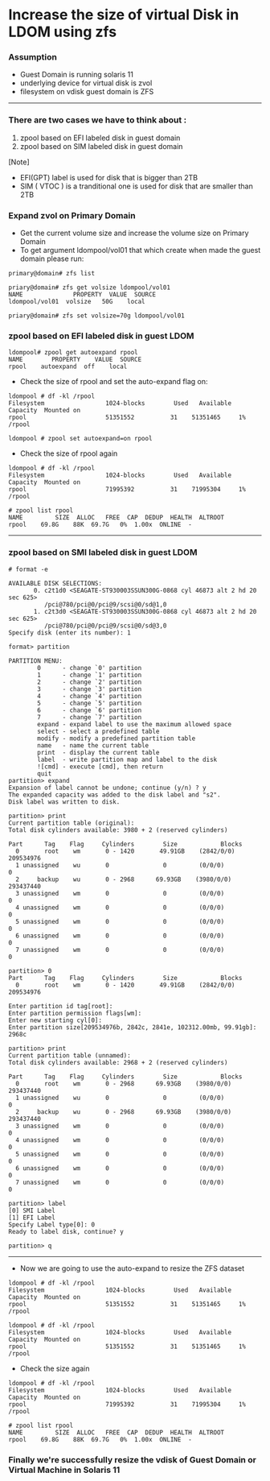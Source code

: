 # Increase the size of virtual Disk in LDOM using zfs

### Assumption

- Guest Domain is running solaris 11
- underlying device for virtual disk is zvol
- filesystem on vdisk guest domain is ZFS

---

### There are two cases we have to think about :

1. zpool based on EFI labeled disk in guest domain
1. zpool based on SIM labeled disk in guest domain

[Note]

- EFI(GPT) label is used for disk that is bigger than 2TB
- SIM ( VTOC ) is a tranditional one is used for disk that are smaller than 2TB

### Expand zvol on Primary Domain

- Get the current volume size and increase the volume size on Primary Domain
- To get argument ldompool/vol01 that which create when made the guest domain please run:

```
primary@domain# zfs list
```

```
priary@domain# zfs get volsize ldompool/vol01
NAME              PROPERTY  VALUE  SOURCE
ldompool/vol01  volsize   50G    local
```

```
priary@domain# zfs set volsize=70g ldompool/vol01

```

### zpool based on EFI labeled disk in guest LDOM

```
ldompool# zpool get autoexpand rpool
NAME        PROPERTY    VALUE  SOURCE
rpool    autoexpand  off    local
```

- Check the size of rpool and set the auto-expand flag on:

```
ldompool # df -kl /rpool
Filesystem                 1024-blocks        Used   Available Capacity  Mounted on
rpool                      51351552          31    51351465     1%    /rpool

```

```
ldompool # zpool set autoexpand=on rpool
```

- Check the size of rpool again

```
ldompool # df -kl /rpool
Filesystem                 1024-blocks        Used   Available Capacity  Mounted on
rpool                      71995392          31    71995304     1%    /rpool

# zpool list rpool
NAME         SIZE  ALLOC   FREE  CAP  DEDUP  HEALTH  ALTROOT
rpool    69.8G    88K  69.7G   0%  1.00x  ONLINE  -

```

---

### zpool based on SMI labeled disk in guest LDOM

```
# format -e

AVAILABLE DISK SELECTIONS:
       0. c2t1d0 <SEAGATE-ST930003SSUN300G-0868 cyl 46873 alt 2 hd 20 sec 625>
          /pci@780/pci@0/pci@9/scsi@0/sd@1,0
       1. c2t3d0 <SEAGATE-ST930003SSUN300G-0868 cyl 46873 alt 2 hd 20 sec 625>
          /pci@780/pci@0/pci@9/scsi@0/sd@3,0
Specify disk (enter its number): 1

format> partition

PARTITION MENU:
        0      - change `0' partition
        1      - change `1' partition
        2      - change `2' partition
        3      - change `3' partition
        4      - change `4' partition
        5      - change `5' partition
        6      - change `6' partition
        7      - change `7' partition
        expand - expand label to use the maximum allowed space
        select - select a predefined table
        modify - modify a predefined partition table
        name   - name the current table
        print  - display the current table
        label  - write partition map and label to the disk
        ![cmd] - execute [cmd], then return
        quit
partition> expand
Expansion of label cannot be undone; continue (y/n) ? y
The expanded capacity was added to the disk label and "s2".
Disk label was written to disk.

partition> print
Current partition table (original):
Total disk cylinders available: 3980 + 2 (reserved cylinders)

Part      Tag    Flag     Cylinders        Size            Blocks
  0       root    wm       0 - 1420       49.91GB    (2842/0/0) 209534976
  1 unassigned    wu       0               0         (0/0/0)            0
  2     backup    wu       0 - 2968      69.93GB    (3980/0/0) 293437440
  3 unassigned    wm       0               0         (0/0/0)            0
  4 unassigned    wm       0               0         (0/0/0)            0
  5 unassigned    wm       0               0         (0/0/0)            0
  6 unassigned    wm       0               0         (0/0/0)            0
  7 unassigned    wm       0               0         (0/0/0)            0

partition> 0
Part      Tag    Flag     Cylinders        Size            Blocks
  0       root    wm       0 - 1420       49.91GB    (2842/0/0) 209534976

Enter partition id tag[root]:
Enter partition permission flags[wm]:
Enter new starting cyl[0]:
Enter partition size[209534976b, 2842c, 2841e, 102312.00mb, 99.91gb]: 2968c

partition> print
Current partition table (unnamed):
Total disk cylinders available: 2968 + 2 (reserved cylinders)

Part      Tag    Flag     Cylinders        Size            Blocks
  0       root    wm       0 - 2968      69.93GB    (3980/0/0) 293437440
  1 unassigned    wu       0               0         (0/0/0)            0
  2     backup    wu       0 - 2968      69.93GB    (3980/0/0) 293437440
  3 unassigned    wm       0               0         (0/0/0)            0
  4 unassigned    wm       0               0         (0/0/0)            0
  5 unassigned    wm       0               0         (0/0/0)            0
  6 unassigned    wm       0               0         (0/0/0)            0
  7 unassigned    wm       0               0         (0/0/0)            0

partition> label
[0] SMI Label
[1] EFI Label
Specify Label type[0]: 0
Ready to label disk, continue? y

partition> q

```

---

- Now we are going to use the auto-expand to resize the ZFS dataset

```
ldompool # df -kl /rpool
Filesystem                 1024-blocks        Used   Available Capacity  Mounted on
rpool                      51351552          31    51351465     1%    /rpool
```

```
ldompool # df -kl /rpool
Filesystem                 1024-blocks        Used   Available Capacity  Mounted on
rpool                      51351552          31    51351465     1%    /rpool

```

- Check the size again

```
ldompool # df -kl /rpool
Filesystem                 1024-blocks        Used   Available Capacity  Mounted on
rpool                      71995392          31    71995304     1%    /rpool

# zpool list rpool
NAME         SIZE  ALLOC   FREE  CAP  DEDUP  HEALTH  ALTROOT
rpool    69.8G    88K  69.7G   0%  1.00x  ONLINE  -
```

### Finally we're successfully resize the vdisk of Guest Domain or Virtual Machine in Solaris 11
